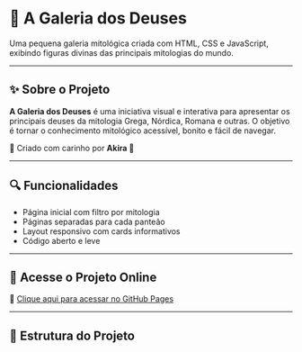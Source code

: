 # 🌌 A Galeria dos Deuses

Uma pequena galeria mitológica criada com HTML, CSS e JavaScript, exibindo figuras divinas das principais mitologias do mundo.

---

## ✨ Sobre o Projeto

**A Galeria dos Deuses** é uma iniciativa visual e interativa para apresentar os principais deuses da mitologia Grega, Nórdica, Romana e outras. O objetivo é tornar o conhecimento mitológico acessível, bonito e fácil de navegar.

💫 Criado com carinho por **Akira 🌟**

---

## 🔍 Funcionalidades

- Página inicial com filtro por mitologia
- Páginas separadas para cada panteão
- Layout responsivo com cards informativos
- Código aberto e leve

---

## 🚀 Acesse o Projeto Online

🔗 [Clique aqui para acessar no GitHub Pages](https://thegoodakira.github.io/Galeria-Dos-Deuses/)  

---

## 📁 Estrutura do Projeto

